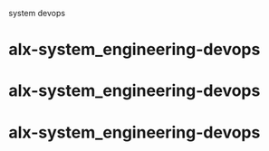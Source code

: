system devops
# alx-system_engineering-devops
# alx-system_engineering-devops
# alx-system_engineering-devops

